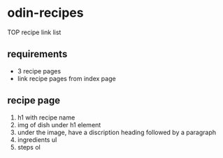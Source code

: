 # odin-recipes
TOP recipe link list

## requirements
- 3 recipe pages
- link recipe pages from index page

## recipe page
1. h1 with recipe name
2. img of dish under h1 element
3. under the image, have a discription heading followed by a paragraph
4. ingredients ul 
5. steps ol